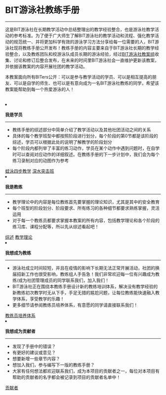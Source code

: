 



# BIT游泳社教练手册
<hr> 

这是BIT游泳社在长期教学活动中总结整理出的教学经验整合，也是游泳社教学活动的参考标准。为了便于广大师生了解BIT游泳社的教学活动和流程、强化教学活动的规范统一、并将更加科学有效的游泳学习方法分享给每一位需要的人，BIT游泳社现将教练手册公开发布！教练手册的内容主要来自于BIT游泳社长期的教学经验整合，以及教练团队和校游泳队成员长期的游泳经验，经过[BIT游泳社教案组]收集、讨论和修订后整合发布，在未来的时间里BIT游泳社会一直维护更新该教案，并依据该教案的内容开展社团的教学活动。

本教案面向所有BITers公开：可以是参与教学活动的学员、可以是相互提高的朋友、可以是自学的师生、也可以是有意向成为一名BIT游泳社教练的同学，希望该教案能帮助到每一个热爱游泳的人！

[BIT游泳社教案组]: /贡献者/

<br>

<div class="grid cards"> 

<li> 
    <p><strong>我是学员</strong></p> 
    <hr> 
    <p>
        <ul>
        <li>教练手册的综述部分中简单介绍了教学活动以及其他社团活动之间的关系</li>
        <li>具体的每个教学班型中都按照阶段进行划分，每个阶段的第0节都是该阶段的综述，学员可以根据此处的说明了解教学的阶段划分</li>
        <li>每个阶段内都列举了丰富的练习动作，学员在某个动作中遇到问题时，在自学时可以查阅对应动作的详细叙述。在教练手册的下一步计划中，我们会为每个练习录制对应的动图作为参考</li>
        </ul>
    </p> 
    <div class="text-center">
    <a href="蛙泳/完全不会阶段/" class="md-button" role="button">蛙泳四步教学</a>
    <a href="/深水突击班/6.深水突击班/" class="md-button" role="button">深水突击班</a>
    </div>
</li> 

<li> 
<p>
<strong>我是教练</strong></p> 
<hr> 
    <p>
        <ul>
        <li>教学理论中的内容是每位教练首先要掌握的理论知识，尤其是其中的安全教育</li>
        <li>每个班型的阶段划分、阶段要求、所有练习的各种细节都要求熟练掌握，灵活运用</li>
        <li>对于每一个教练员都要求掌握本教案的所有内容，包括教学理论和各个阶段的练习库、课程分配等，所以先从综述看起吧！</li>
        </ul>
    </p> 
<div class="text-center">
<a href="/0.综述/" class="md-button" role="button">综述</a>
<a href="/教学理论/1.引言/" class="md-button" role="button">教学理论</a>
</div>
</li> 

<li> 
<p> <strong>我想成为教练</strong></p> 
<hr> 
    <p>
        <ul>
        <li>游泳社成立时间较短，并且在疫情的影响下长期无法正常开展活动，社团的换届招新工作也很受影响，教练组人手告急！我们非常欢迎每一位有兴趣成为教练/成为社团管理成员的同学联系我们，加入我们！</li>
        <li>BIT游泳社正在围绕本教练手册设计新的教练培训体系，解决没有教学经验的新教练初次教学时无从下手，手足无措的尴尬问题，让每位教练能快速融入教学体系，享受教学的乐趣！</li>
        <li>更多细节请参阅教练员培养体系，有意愿的同学请直接联系我们！</li>
        </ul>
    </p> 

<div class="text-center">
<a href="/7.教练员培养体系/" class="md-button" role="button">教练员培养体系</a>
</div>
</li> 
<li> 
<p><strong>我想成为贡献者</strong></p> 
<hr> 
    <p>
        <ul>
        <li>发现了手册中的错误？</li>
        <li>有更好的建议或意见？</li>
        <li>想要新增一些章节内容？</li>
        <li>想加入我们，参与编写下一版的教练手册？</li>
        <li>大家有任何想法都欢迎联系我们，成为本项目的贡献者之一，每位对本项目有帮助的贡献者的名字都会被记录到项目的贡献者名单中！</li>
        </ul>
    </p> 
<div class="text-center">
<a href="贡献者/" class="md-button" role="button">贡献者</a>
</div>
</li> 
    
</div>


<br>
